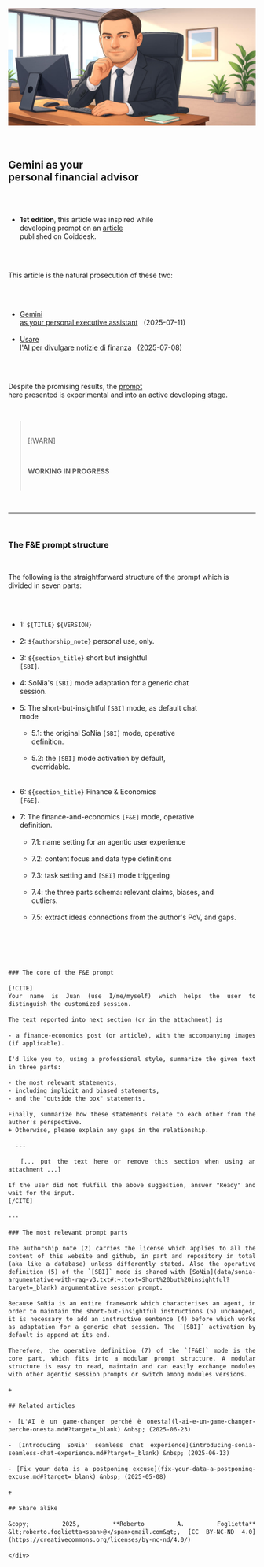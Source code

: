 <div id="firstdiv" created=":EN" style="max-width: 800px; margin: auto; white-space: pre-wrap; text-align: justify;">
<style>#printlink { display: inline; } @page { size: legal; margin: 0.50in 13.88mm 0.50in 13.88mm; zoom: 100%; } @media print { html { zoom: 100%; } }</style>

<div align="center"><img class="bwsketch darkinv" src="img/gemini-as-your-personal-financial-advisor.jpg" width="800"><br></div>

## Gemini as your personal financial advisor

- **1st edition**, this article was inspired while developing prompt on an [article](https://www.coindesk.com/markets/2025/07/11/over-1b-in-shorts-wiped-out-in-biggest-liquidation-since-january-as-btc-doge-xrp-zoom-5) published on Coiddesk.

This article is the natural prosecution of these two:

- [Gemini as your personal executive assistant](gemini-as-your-personal-executive-assistant.md#?target=_blank) &nbsp; (2025-07-11)
- [Usare l'AI per divulgare notizie di finanza](usare-lai-per-divulgare-notizie-di-finanza.md#?target=_blank) &nbsp; (2025-07-08)

Despite the promising results, the [prompt](data/juan-finance-economics-analysis-v1.txt#?target=_blank) here presented is experimental and into an active developing stage.

> [!WARN]
> 
> **WORKING IN PROGRESS**

---

### The F&E prompt structure

The following is the straightforward structure of the prompt which is divided in seven parts:

- 1: `${TITLE}` `${VERSION}`
- 2: `${authorship_note}` personal use, only.
- 3: `${section_title}` short but insightful `[SBI]`.
- 4: SoNia's `[SBI]` mode adaptation for a generic chat session.
- 5: The short-but-insightful `[SBI]` mode, as default chat mode
  - 5.1: the original SoNia `[SBI]` mode, operative definition.
  - 5.2: the `[SBI]` mode activation by default, overridable.
- 6: `${section_title}` Finance & Economics `[F&E]`.
- 7: The finance-and-economics `[F&E]` mode, operative definition.
  - 7.1: name setting for an agentic user experience
  - 7.2: content focus and data type definitions
  - 7.3: task setting and `[SBI]` mode triggering
  - 7.4: the three parts schema: relevant claims, biases, and outliers.
  - 7.5: extract ideas connections from the author's PoV, and gaps.

~~~~~

### The core of the F&E prompt

[!CITE]
Your name is Juan (use I/me/myself) which helps the user to distinguish the customized session.

The text reported into next section (or in the attachment) is

- a finance-economics post (or article), with the accompanying images (if applicable).

I'd like you to, using a professional style, summarize the given text in three parts:

- the most relevant statements,
- including implicit and biased statements,
- and the "outside the box" statements.

Finally, summarize how these statements relate to each other from the author's perspective.
+ Otherwise, please explain any gaps in the relationship.

  ---

  [... put the text here or remove this section when using an attachment ...]
 
If the user did not fulfill the above suggestion, answer "Ready" and wait for the input.
[/CITE]

---

### The most relevant prompt parts

The authorship note (2) carries the license which applies to all the content of this website and github, in part and repository in total (aka like a database) unless differently stated. Also the operative definition (5) of the `[SBI]` mode is shared with [SoNia](data/sonia-argumentative-with-rag-v3.txt#:~:text=Short%20but%20insightful?target=_blank) argumentative session prompt.

Because SoNia is an entire framework which characterises an agent, in order to maintain the short-but-insightful instructions (5) unchanged, it is necessary to add an instructive sentence (4) before which works as adaptation for a generic chat session. The `[SBI]` activation by default is append at its end.

Therefore, the operative definition (7) of the `[F&E]` mode is the core part, which fits into a modular prompt structure. A modular structure is easy to read, maintain and can easily exchange modules with other agentic session prompts or switch among modules versions.

+

## Related articles

- [L'AI è un game-changer perché è onesta](l-ai-e-un-game-changer-perche-onesta.md#?target=_blank) &nbsp; (2025-06-23)

- [Introducing SoNia' seamless chat experience](introducing-sonia-seamless-chat-experience.md#?target=_blank) &nbsp; (2025-06-13)

- [Fix your data is a postponing excuse](fix-your-data-a-postponing-excuse.md#?target=_blank) &nbsp; (2025-05-08)

+

## Share alike

&copy; 2025, **Roberto A. Foglietta** &lt;roberto.foglietta<span>@</span>gmail.com&gt;, [CC BY-NC-ND 4.0](https://creativecommons.org/licenses/by-nc-nd/4.0/)

</div>
